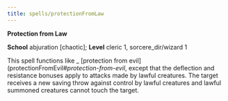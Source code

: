 ```yaml
---
title: spells/protectionFromLaw
---
```

 **Protection from Law**

**School** abjuration [chaotic]; **Level** cleric 1, sorcere_dir/wizard 1

This spell functions like _ [protection from evil](protectionFromEvil#_protection-from-evil_, except that the deflection and resistance bonuses apply to attacks made by lawful creatures. The target receives a new saving throw against control by lawful creatures and lawful summoned creatures cannot touch the target.

